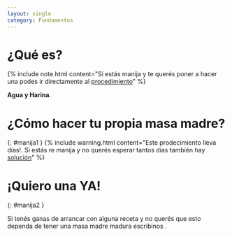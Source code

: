 ```yaml
---
layout: single
category: Fundamentos 
---
```


# ¿Qué es?

{% include note.html content="Si estás manija y te querés poner a hacer una podes ir directamente al [procedimiento](#manija1)" %}


**Agua y Harina**.


# ¿Cómo hacer tu propia masa madre?
{: #manija1 }
{% include warning.html content="Este prodecimiento lleva días!. Si estás re manija y no querés esperar tantos días también hay [solución](#manija2)" %}



# ¡Quiero una YA!

{: #manija2 }

Si tenés ganas de arrancar con alguna receta y no querés que esto dependa de tener una masa madre madura escribinos  <a href="mailto:proyecto.iterum@gmail.com" rel="nofollow noopener noreferrer"><i class="fa fa-envelope" aria-hidden="true"></i></a>. 

